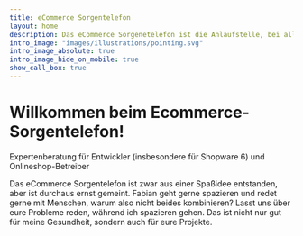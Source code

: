 ```yaml
---
title: eCommerce Sorgentelefon
layout: home
description: Das eCommerce Sorgenetelefon ist die Anlaufstelle, bei allen Fragen und Nöten rund um den Onlineshop
intro_image: "images/illustrations/pointing.svg"
intro_image_absolute: true
intro_image_hide_on_mobile: true
show_call_box: true
---
```


# Willkommen beim Ecommerce-Sorgentelefon!

Expertenberatung für Entwickler (insbesondere für Shopware 6) und Onlineshop-Betreiber

Das eCommerce Sorgentelefon ist zwar aus einer Spaßidee entstanden, aber ist durchaus ernst gemeint. Fabian geht gerne
spazieren und redet gerne mit Menschen, warum also nicht beides kombinieren? Lasst uns über eure Probleme reden, während
ich spazieren gehen. Das ist nicht nur gut für meine Gesundheit, sondern auch für eure Projekte.
